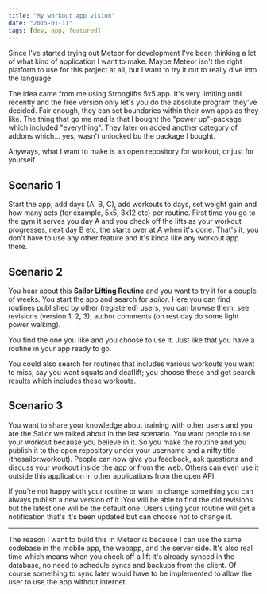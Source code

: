 ```yaml
---
title: "My workout app vision"
date: "2015-01-11"
tags: [dev, app, featured]
---
```


Since I've started trying out Meteor for development I've been thinking a lot of what kind of application I want to make.
Maybe Meteor isn't the right platform to use for this project at all, but I want to try it out to really dive into the language.

The idea came from me using Stronglifts 5x5 app. It's very limiting until recently and the free version only let's you do the absolute program they've decided. Fair enough, they can set boundaries within their own apps as they like. The thing that go me mad is that I bought the "power up"-package which included "everything". They later on added another category of addons which... yes, wasn't unlocked bu the package I bought.

Anyways, what I want to make is an open repository for workout, or just for yourself.

## Scenario 1

Start the app, add days (A, B, C), add workouts to days, set weight gain and how many sets (for example, 5x5, 3x12 etc) per routine. First time you go to the gym it serves you day A and you check off the lifts as your workout progresses, next day B etc, the starts over at A when it's done. That's it, you don't have to use any other feature and it's kinda like any workout app there.

## Scenario 2

You hear about this **Sailor Lifting Routine** and you want to try it for a couple of weeks. You start the app and search for _sailor_. Here you can find routines published by other (registered) users, you can browse them, see revisions (version 1, 2, 3), author comments (on rest day do some light power walking).

You find the one you like and you choose to use it. Just like that you have a routine in your app ready to go.

You could also search for routines that includes various workouts you want to miss, say you want squats and deaflift; you choose these and get search results which includes these workouts.

## Scenario 3

You want to share your knowledge about training with other users and you are the Sailor we talked about in the last scenario. You want people to use your workout because you believe in it. So you make the routine and you publish it to the open repository under your username and a nifty title (thesailor:workout). People can now give you feedback, ask questions and discuss your workout inside the app or from the web. Others can even use it outside this application in other applications from the open API.

If you're not happy with your routine or want to change something you can always publish a new version of it. You will be able to find the old revisions but the latest one will be the default one. Users using your routine will get a notification that's it's been updated but can choose not to change it.

---

The reason I want to build this in Meteor is because I can use the same codebase in the mobile app, the webapp, and the server side. It's also real time which means when you check off a lift it's already synced in the database, no need to schedule syncs and backups from the client. Of course something to sync later would have to be implemented to allow the user to use the app without internet.

